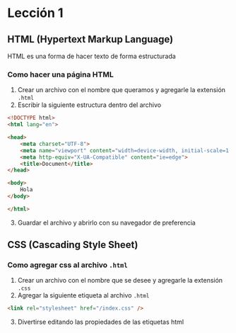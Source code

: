 # Lección 1
## HTML (Hypertext Markup Language)
HTML es una forma de hacer texto de forma estructurada
### Como hacer una página HTML
1. Crear un archivo con el nombre que queramos y agregarle la extensión `.html`
2. Escribir la siguiente estructura dentro del archivo
``` html
<!DOCTYPE html>
<html lang="en">

<head>
    <meta charset="UTF-8">
    <meta name="viewport" content="width=device-width, initial-scale=1.0">
    <meta http-equiv="X-UA-Compatible" content="ie=edge">
    <title>Document</title>
</head>

<body>
    Hola
</body>

</html>
```
3. Guardar el archivo y abrirlo con su navegador de preferencia
## CSS (Cascading Style Sheet)
### Como agregar css al archivo `.html`
1. Crear un archivo con el nombre que se desee y agregarle la extensión `.css`
2. Agregar la siguiente etiqueta al archivo `.html`
``` html
<link rel="stylesheet" href="/index.css" />
```
3. Divertirse editando las propiedades de las etiquetas html
